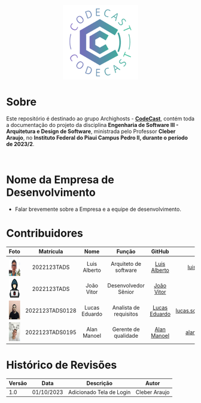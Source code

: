 <div align="center">
    <img src="./img/LogoCodeCast.png" height= "200" width = "200">
</div>

# Sobre

Este repositório é destinado ao grupo Archighosts - [**CodeCast**](https://github.com/luisalberto002/codecast), contém toda a documentação do   projeto da disciplina **Engenharia de Software III - Arquitetura e Design de Software**, ministrada pelo Professor **Cleber Araujo**, no **Instituto Federal do Piaui Campus Pedro II, durante o período de 2023/2**.

<br />

# Nome da Empresa de Desenvolvimento 
- Falar brevemente sobre a Empresa e a equipe de desenvolvimento. 

# Contribuidores

|Foto | Matrícula | Nome | Função|  GitHub | E-mail|
|:--:|:--:|:--:|:--:|:--:|:--:|
|<img src="./img/fotoluis.jpg" width="50" height="50">| 2022123TADS | Luis Alberto | Arquiteto de software | [Luis Alberto](https://github.com/luisalberto002)|luisalber0525@gmail.com|
|<img src="./img/1320457.png" width="50" height="50">| 2022123TADS | João Vitor | Desenvolvedor Sênior | [João Vitor](https://github.com/vitor-Silva27)| joao@gmail.com |
|<img src="./img/fotoLucas.jpg" width="50" height="50">| 2022123TADS0128 | Lucas Eduardo | Analista de requisitos | [Lucas Eduardo](https://github.com/LucaSoare)|lucas.soares.oliveira.p2@gmail.com|
|<img src="./img/FotoAlan.jpeg" width="50" height="50">| 2022123TADS0195 | Alan Manoel | Gerente de qualidade | [Alan Manoel](https://github.com/AlanManoel)|alanmanoel517@gmail.com|


# Histórico de Revisões
|Versão | Data | Descrição | Autor | 
|-----|-----------|------|--------|
| 1.0  | 01/10/2023 | Adicionado Tela de Login| Cleber Araujo |
